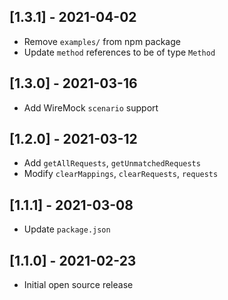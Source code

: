 <!---
Template for next unreleased block, should not be visible in github ui.
## [unreleased]
### Breaking Changes
### Security
### Removed
### Added
### Deprecated
### Fixed
--->

## [1.3.1] - 2021-04-02

- Remove `examples/` from npm package
- Update `method` references to be of type `Method`

## [1.3.0] - 2021-03-16

- Add WireMock `scenario` support

## [1.2.0] - 2021-03-12

- Add `getAllRequests`, `getUnmatchedRequests`
- Modify `clearMappings`, `clearRequests`, `requests`

## [1.1.1] - 2021-03-08

- Update `package.json`

## [1.1.0] - 2021-02-23

- Initial open source release
